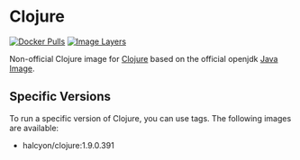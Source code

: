 # Clojure

[![Docker Pulls](https://img.shields.io/docker/pulls/halcyon/clojure.svg)](https://hub.docker.com/r/halcyon/clojure/)
[![Image Layers](https://images.microbadger.com/badges/image/halcyon/clojure.svg)](https://microbadger.com/images/halcyon/clojure)

Non-official Clojure image for [Clojure][1] based on the official openjdk
[Java Image][2].

## Specific Versions

To run a specific version of Clojure, you can use tags. The following images are
available:

* halcyon/clojure:1.9.0.391

[1]: <https://clojure.org/>
[2]: <https://registry.hub.docker.com/u/library/java/>
